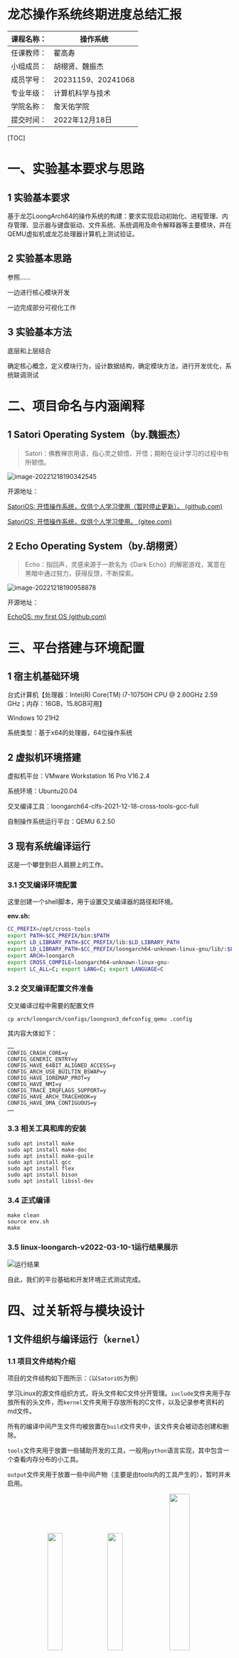 # 龙芯操作系统终期进度总结汇报

| 课程名称： | 操作系统           |
| ---------- | ------------------ |
| 任课教师： | 翟高寿             |
| 小组成员： | 胡栩贤、魏振杰     |
| 成员学号： | 20231159、20241068 |
| 专业年级： | 计算机科学与技术   |
| 学院名称： | 詹天佑学院         |
| 提交时间： | 2022年12月18日     |

[TOC]

# 一、实验基本要求与思路

## 1 实验基本要求

基于龙芯LoongArch64的操作系统的构建：要求实现启动初始化、进程管理、内存管理、显示器与键盘驱动、文件系统、系统调用及命令解释器等主要模块，并在QEMU虚拟机或龙芯处理器计算机上测试验证。

## 2 实验基本思路

参照……

一边进行核心模块开发

一边完成部分可视化工作

## 3 实验基本方法

底层和上层结合

确定核心概念，定义模块行为，设计数据结构，确定模块方法，进行开发优化，系统联调测试

# 二、项目命名与内涵阐释

## 1 Satori Operating System（by.魏振杰）

> Satori：佛教禅宗用语，指心灵之顿悟、开悟；期盼在设计学习的过程中有所顿悟。

![image-20221218190342545](D:\CodeBase\satori-os\report\assets\image-20221218190342545.png)

开源地址：

[SatoriOS: 开悟操作系统，仅供个人学习使用（暂时停止更新）。 (github.com)](https://github.com/Kogler7/SatoriOS)

[SatoriOS: 开悟操作系统，仅供个人学习使用。 (gitee.com)](https://gitee.com/Kogler/satori-os)

## 2 Echo Operating System（by.胡栩贤）

> Echo：指回声，灵感来源于一款名为《Dark Echo》的解密游戏，寓意在黑暗中通过努力，获得反馈，不断探索。

![image-20221218190958878](D:\CodeBase\satori-os\report\assets\image-20221218190958878.png)

开源地址：

[EchoOS: my first OS (github.com)](https://github.com/Dontplay1003/EchoOS)

# 三、平台搭建与环境配置

## 1 宿主机基础环境

台式计算机【处理器：Intel(R) Core(TM) i7-10750H CPU @ 2.60GHz   2.59 GHz；内存：16GB，15.8GB可用】

Windows 10 21H2

系统类型：基于x64的处理器，64位操作系统

## 2 虚拟机环境搭建

虚拟机平台：VMware Workstation 16 Pro V16.2.4

系统环境：Ubuntu20.04

交叉编译工具：loongarch64-clfs-2021-12-18-cross-tools-gcc-full

自制操作系统运行平台：QEMU 6.2.50

## 3 现有系统编译运行

这是一个攀登到巨人肩膀上的工作。

### 3.1 交叉编译环境配置

这里创建一个shell脚本，用于设置交叉编译器的路径和环境。

**env.sh:**

```sh
CC_PREFIX=/opt/cross-tools
export PATH=$CC_PREFIX/bin:$PATH
export LD_LIBRARY_PATH=$CC_PREFIX/lib:$LD_LIBRARY_PATH
export LD_LIBRARY_PATH=$CC_PREFIX/loongarch64-unknown-linux-gnu/lib/:$LD_LIBRARY_PATH
export ARCH=loongarch
export CROSS_COMPILE=loongarch64-unknown-linux-gnu-
export LC_ALL=C; export LANG=C; export LANGUAGE=C
```

### 3.2 交叉编译配置文件准备

交叉编译过程中需要的配置文件

```shell
cp arch/loongarch/configs/loongson3_defconfig_qemu .config
```

其内容大体如下：

```shell
……
CONFIG_CRASH_CORE=y
CONFIG_GENERIC_ENTRY=y
CONFIG_HAVE_64BIT_ALIGNED_ACCESS=y
CONFIG_ARCH_USE_BUILTIN_BSWAP=y
CONFIG_HAVE_IOREMAP_PROT=y
CONFIG_HAVE_NMI=y
CONFIG_TRACE_IRQFLAGS_SUPPORT=y
CONFIG_HAVE_ARCH_TRACEHOOK=y
CONFIG_HAVE_DMA_CONTIGUOUS=y
……
```

### 3.3 相关工具和库的安装

```shell
sudo apt install make
sudo apt install make-doc
sudo apt install make-guile
sudo apt install gcc
sudo apt install flex
sudo apt install bison
sudo apt install libssl-dev
```

### 3.4 正式编译

```shell
make clean
source env.sh
make
```

### 3.5 linux-loongarch-v2022-03-10-1运行结果展示

![运行结果](.\assets\image-20221217141058349.png)

自此，我们的平台基础和开发环境正式测试完成。

# 四、过关斩将与模块设计

## 1 文件组织与编译运行（`kernel`）

### 1.1 项目文件结构介绍

项目的文件结构如下图所示：（以`SatoriOS`为例）

学习Linux的源文件组织方式，将头文件和C文件分开管理。`iuclude`文件夹用于存放所有的头文件，而`kernel`文件夹用于存放所有的C文件，以及记录参考资料的md文件。

所有的编译中间产生文件均被放置在`build`文件夹中，该文件夹会被动态创建和删除。

`tools`文件夹用于放置一些辅助开发的工具，一般用`python`语言实现，其中包含一个查看内存分布的小工具。

`output`文件夹用于放置一些中间产物（主要是由tools内的工具产生的），暂时并未启用。

<center>
    <img src=".\assets\image-20221217124720705.png" width="26%">
    <img src=".\assets\image-20221217124515810.png" width="26%">
    <img src=".\assets\image-20221217124624890.png" width="30%">
</center>

为了方便IDE定位头文件所在位置，可在`VSCode`中做如下配置：

```json
{
    "configurations": [
        {
            ...
            "includePath": [
                "${workspaceFolder}/include/**",
            ],
            ...
        }
    ],
    ...
}
```

### 1.2 编译脚本编写说明

本系统通过编写多级`Makefile`文件实现对源代码的编译和链接，详细编译过程如下。

在`kernel`文件夹中添加负责内核总体编译的`Makefile`文件，其主要功能是

- 定义基本编译/链接指令参数，并将其`export`至工作空间

```makefile
export TOOLPREFIX := loongarch64-unknown-linux-gnu-

export CC = $(TOOLPREFIX)gcc
export LD = $(TOOLPREFIX)ld

export CFLAGS = -Wall -O2 -g3 \
	-march=loongarch64 -mabi=lp64s \
	-ffreestanding -fno-common \
	-nostdlib \
	-I../include \ # 告知gcc头文件的相对路径
	-fno-stack-protector \
	-fno-pie -no-pie 

export LDFLAGS = -z max-page-size=4096
```

- 遍历`kernel`文件夹，确定需要编译链接的中间目标文件，这里默认将每个子文件夹的名字作为目标文件的文件名

```makefile
TGTDIR := ../build/ # 编译目标输出文件夹
TARGET := $(TGTDIR)kernel
SOURCE := $(wildcard *.c)
# 遍历所有的文件夹，并将文件夹的名字作为中间目标产物的名字
SUBOBJS = $(filter %.o, $(patsubst ./%, %.o, $(shell find -maxdepth 1 -type d)))
OBJECTS = $(patsubst %.c, $(TGTDIR)%.o, $(SOURCE))
OBJECTS += $(patsubst %.o, $(TGTDIR)%.o, $(SUBOBJS))
```

- 遍历并进入到每一个子文件夹中执行`make`指令，递归地完成编译，并将所有中间产物最终链接为内核

```makefile
$(TARGET): $(OBJECTS) ld.script # 根据链接脚本进行链接
	@echo Linking $(TARGET)
	$(ECHOPRE)$(LD) $(LDFLAGS) -T ld.script -o $(TARGET) $(OBJECTS)

$(TGTDIR)%.o : %.c
	@echo Compiling $<
	$(ECHOPRE)$(CC) $(CFLAGS) -c -o $@ $<

$(TGTDIR)%.o : # 递归地执行编译
	@echo -------------------------- == $(subst .o,,$@) == ------------------------------
	@mkdir -p $(subst .o,,$@)
	@(cd $(subst $(TGTDIR),,$(subst .o,,$@)); make) # 进入到子文件夹并执行`make`指令
```

每一个子文件夹中的`Makefile`文件内容类似如下

```makefile
SECNME := mm # 该模块名称
TGTDIR := ../../build/ # 目标产物文件夹
INCDIR := ../../include # 头文件目录
SUBDIR := $(TGTDIR)$(SECNME)/
TARGET := $(TGTDIR)$(SECNME).o
SOURCE := $(wildcard *.c)
OBJECTS := $(patsubst %.c, $(SUBDIR)%.o, $(SOURCE))
CFLAGS += -I../../include

all: $(TARGET)

$(TARGET): $(OBJECTS)
	@echo Linking $(TARGET)
	$(ECHOPRE)$(LD) -r -o $(TARGET) $(OBJECTS)

$(SUBDIR)%.o : %.c
	@echo Compiling $<
	$(ECHOPRE)$(CC) $(CFLAGS) -c -o $@ $<
```

### 1.3 运行脚本编写说明

## 2 固件简介与启动装载（`start.sh`）

### 2.1 UEFI固件简介

### 2.2 龙芯操作系统装载流程

龙芯之前定义了一个启动规范，定义了BIOS和内核的交互接口，但是在推动相关补丁进入上游社区时，内核的维护者们提出了不同意见。社区倾向于采用EFI标准提供的启动功能，即编译内核时生成一个vmlinux.efi这样的EFI模块，它可以不用任何grub之类的装载器实现启动。因为还没有最终定论，导致龙芯开源版本的内核和BIOS互相没有直接支持。因此我们不得不从github.com/loongson fork了相应的软件，进行了一点修改。这里对目前的启动约定做一个简单的说明：

- UEFI bios装载内核时，会把从内核elf文件获取的入口点地址（可以用readelf -h或者-l vmlinux看到）抹去高32位使用。比如vmlinux链接的地址是0x9000000001034804，实际bios跳转的地址将是0x1034804，代码装载的位置也是物理内存0x1034804。BIOS这么做是因为它逻辑上相当于用物理地址去访问内存，高的虚拟地址空间没有映射不能直接用。
- 内核启动入口代码需要做两件事：（参见arch/loongarch/kernel/head.S）
  1. 设置一个直接地址映射窗口（参见loongarch体系结构手册，5.2.1节），把内核用到的64地址抹去高位映射到物理内存。目前linux内核是设置0x8000xxxx-xxxxxxxx和0x9000xxxx-xxxxxxxx地址抹去最高的8和9为其物理地址，前者用于uncache访问(即不通过高速缓存去load/store)，后者用于cache访问。
  2. 做个代码自跳转，使得后续代码执行的PC和链接用的虚拟地址匹配。BIOS刚跳转到内核时，用的地址是抹去了高32位的地址（相当于物理地址），步骤1使得链接时的高地址可以访问到同样的物理内存，这里则换回到原始的虚拟地址。

我们这里使用链接脚本（ld.script）设置内核入口：

```c
OUTPUT_ARCH( "loongarch" )
ENTRY( kernel_entry )

SECTIONS
{
  . = 0x92000000;

  .text : {
    *(.text .text.*)
    PROVIDE(etext = .);
  }

  .rodata : {
    . = ALIGN(16);
    *(.srodata .srodata.*)
    . = ALIGN(16);
    *(.rodata .rodata.*)
  }

  .data : {
    . = ALIGN(16);
    *(.sdata .sdata.*) 
    . = ALIGN(16);
    *(.data .data.*)
  }

  .bss : {
    . = ALIGN(16);
    *(.sbss .sbss.*) 
    . = ALIGN(16);
    *(.bss .bss.*)
  }

  PROVIDE(end = .);
}
```



## 3 内核信息输出模块设计（`io`）

### 3.1 显示第一个字符

此时，我们设置了内核入口，就相当于给我们的操作系统“程序”设置了一个“main”函数，但是在这样的命令行窗口，没有输出，我们无法看到任何东西，也就无法做任何有意义的交互。亟待解决的第一个问题就是——printf。

作为一个操作系统，我们一开始并没有标准的输入输出库供我们使用，经过研究，想要在命令行窗口实现输出，需要通过串口通信。

对于串口的通信，龙芯3A5000提供了两块UART(Universal Asynchronous Receiver Transmitter)控制器进行控制，分别为UART0和UART1从**《龙芯3A5000_3B5000处理器寄存器使用手册》**中我们可以找到UART0控制器的物理地址为0x1FE00100，在输出过程中，涉及到的两个重要寄存器如下图：

<center>
    <img src=".\assets\image-20221217141152350.png" width="36%">
    <img src=".\assets\image-20221217141212916.png" width="46%">
</center>


其中DAT寄存器，负责输入数据的传输，是我们向命令行窗口输出的端口，接收8位宽的 **ascii码**；LSR寄存器则负责在传输前后检测输出状态，其第5个标志位代表当前串口是否为空，即是否能够传输数据，防止对前面传入但未处理的数据造成直接覆盖。

![image-20221217141228443](.\assets\image-20221217141228443.png)

![image-20221217141244426](.\assets\image-20221217141244426.png)

具体实现和管理代码如下：

```c
static const unsigned long uart_base = 0x1fe001e0;

#define UART0_THR  (uart_base + 0)
#define UART0_LSR  (uart_base + 5)
#define LSR_TX_IDLE  (1 << 5)

static char io_readb()
{
    return *(volatile char*)UART0_LSR;
}

static void io_writeb(char c)
{
    while ((io_readb() & LSR_TX_IDLE) == 0){
        asm volatile("nop\n" : : : );
    }
    *(char*)UART0_THR = c;
}
```

在此基础上，我们进一步封装出putc（输出单个字符）和puts（输出字符串）：

```c
void putc(char c)
{
	// wait for Transmit Holding Empty to be set in LSR.
	while ((io_readb() & LSR_TX_IDLE) == 0);
	io_writeb(c);
}

void puts(char *str)
{
	while (*str != 0)
	{
		putc(*str);
		str++;
	}
}
```

### 3.2 格式化输出及控制

格式化输出函数设计实现如下：

```C
void printf(const char *fmt, ...)
{
	va_list ap;
	int i, c, n;
	char *s;

	if (fmt == 0)
	{
		intr_on();
		return;
	}

	va_start(ap, fmt);
	for (i = 0; (c = fmt[i] & 0xff) != 0; i++)
	{
		if (c != '%')
		{
			putc(c);
			continue;
		}
		c = fmt[++i] & 0xff;
		if (c == 0)
			break;
		switch (c)
		{
		case 'd':										// 打印10进制整数
			print_int(va_arg(ap, int), 10, 1);
			break;
		case 'x':										// 打印16进制整数
			print_int(va_arg(ap, int), 16, 1);
			break;
		case 'P':										// 打印64位地址
			print_ptr(va_arg(ap, unsigned long));
			break;
		case 'p':										// 打印32位地址
			print_ptr_short(va_arg(ap, unsigned long));
			break;
		case 's':										// 打印字符串
			if ((s = va_arg(ap, char *)) == 0)
				s = "(null)";
			for (; *s; s++)
				putc(*s);
			break;
		case 'c':										// 打印字符
			putc((char)(va_arg(ap, int)));
			break;
		case 'O':										// 打印字符串（16位左对齐）
			n = 16;
			if ((s = va_arg(ap, char *)) == 0)
				s = "(null)  ";
			for (; n; s++, n--)
				putc(*s ? *s : ' ');
			break;
		case 'o':										// 打印字符串（8位左对齐）
			n = 8;
			if ((s = va_arg(ap, char *)) == 0)
				s = "(null)  ";
			for (; n; s++, n--)
				putc(*s ? *s : ' ');
			break;
		case '%':
			putc('%');
			break;
		default:
			putc('%');
			putc(c);
			break;
		}
	}
}
```

在此基础上，我们了解到可以通过`ANSI`控制码实现对串口窗口的多样化控制，我们将相关方法进行了封装，其中一些示例如下：

```C
static inline void cursor_move_to(sint x, sint y);			// 光标位置移动到
static inline void clear_screen();							// 清屏
static inline void set_cursor_style(sint style);			// 设置光标样式
static inline void set_cursor_color(sint color);			// 设置光标（字体）颜色
static inline void set_cursor_background_color(sint color);	// 设置光标（字体）背景颜色
void save_cursor_style();		// 保存光标样式
void restore_cursor_style();	// 恢复光标样式
void save_cursor_color();		// 保存光标（字体）颜色
void restore_cursor_color();	// 恢复光标（字体）颜色
```



### 3.3 内核信息打印模块

在以上输出控制模块的基础上，我们统一了内核信息输出的标准格式，定义了四种输出类型，其实现如下：

```python
#define pr_info(src, fmt, ...)          \
    {                                   \
        save_cursor_color();            \
        set_cursor_color(ANSI_GREEN);   \
        printf("[" #src "] | INFO | "); \
        printf(fmt, ##__VA_ARGS__);     \
        put_char('\n');                 \
        restore_cursor_color();         \
    }

#define pr_warn(src, fmt, ...)          \
    {                                   \
        save_cursor_color();            \
        set_cursor_color(ANSI_YELLOW);  \
        printf("[" #src "] | WARN | "); \
        printf(fmt, ##__VA_ARGS__);     \
        put_char('\n');                 \
        restore_cursor_color();         \
    }

#define pr_error(src, fmt, ...)          \
    {                                    \
        save_cursor_color();             \
        set_cursor_color(ANSI_RED);      \
        printf("[" #src "] | ERROR | "); \
        printf(fmt, ##__VA_ARGS__);      \
        put_char('\n');                  \
        restore_cursor_color();          \
        die();                           \
    }

#ifdef CONFIG_DEBUG

#define pr_debug(src, fmt, ...)          \
    {                                    \
        save_cursor_color();             \
        set_cursor_color(ANSI_BLUE);     \
        printf("[" #src "] | DEBUG | "); \
        printf(fmt, ##__VA_ARGS__);      \
        put_char('\n');                  \
        restore_cursor_color();          \
    }

#else

#define pr_debug(src, fmt, ...) \
    {                           \
    }

#endif /* !CONFIG_DEBUG */
```

内核各模块在使用上述基本模块时，可以进行封装，例如：

```python
#define mm_info(fmt, ...) pr_info(MM, fmt, ##__VA_ARGS__)
#define mm_warn(fmt, ...) pr_warn(MM, fmt, ##__VA_ARGS__)
#define mm_error(fmt, ...) pr_error(MM, fmt, ##__VA_ARGS__)
#define mm_debug(fmt, ...) pr_debug(MM, fmt, ##__VA_ARGS__)
```



## 4 中断处理与驱动设计（`trap`）

### 4.1 中断处理流程概述

（1）为了实现中断处理，首先是对中断的初始化，为各个中断相关的芯片写入控制方式，同时为CPU设置中断入口、中断使能等中断基本信息；

（2）当接收到中断后，CPU会自动跳转到设置的中断入口处运行；

（3）当前我们使用的是单个中断，在进入中断后，各个中断统一进入trap_entry函数进行现场保护，而后进入中断处理函数trap_handle；

（4）在trap_handle函数中，我们通过读取例外配置寄存器获取当前中断状态并和配置的中断配置寄存器以及各中断设备进行比较，确定触发中断的设备并进入对应设备的中断处理函数。

![trap_step](.\assets\trap_step.png)

### 4.2 中断控制过程初始化

对于中断过程的初始化可以分为四部分：

```C
void trap_init(void)
{
    /*CPU控制状态寄存器设置*/
    unsigned int ecfg = ( 0U << CSR_ECFG_VS_SHIFT ) | HWI_VEC | TI_VEC;
    unsigned long tcfg = 0x0a000000UL | CSR_TCFG_EN | CSR_TCFG_PER;
    w_csr_ecfg(ecfg);
    w_csr_tcfg(tcfg);
    w_csr_eentry((unsigned long)trap_entry);
    /*拓展io中断初始化*/
    extioi_init();
    /*桥片初始化*/
    ls7a_intc_init();
    /*键鼠控制芯片初始化*/
    i8042_init();
}
```

首先是对**控制状态寄存器**的设置，不同于8086简单基础的架构，龙芯对CPU本身设置了大量的可配置内容，其通过**控制状态寄存器**进行设置。所有的**控制状态寄存器**需要通过龙芯的`csrwr/csrrd`指令进行控制。

`ecfg`个`tcfg`分别为例外配置寄存器和时钟配置寄存器，这样我们就实现了对于中断的基础配置和一个十分重要的中断源——时钟中断源：

<center>
    <img src=".\assets\image-20221217152300743.png" width="40%">
    <img src=".\assets\image-20221217152532642.png" width="35%">
</center>

同时我们还需要向`eentry`控制状态寄存器中写入我们编写的中断入口函数地址。

对CPU的控制状态寄存器配置完成后，我们需要对CPU的IO端口的控制状态进行配置：

```c
void extioi_init(void)
{
    iocsr_writeq((0x1UL << UART0_IRQ) | (0x1UL << KEYBOARD_IRQ) | 
                 (0x1UL << MOUSE_IRQ) | (0x1UL << DISK_IRQ), 
                 LOONGARCH_IOCSR_EXTIOI_EN_BASE);

    /* extioi[31:0] map to cpu irq pin INT1, other to INT0 */
    iocsr_writeq(0x01UL,LOONGARCH_IOCSR_EXTIOI_MAP_BASE);

    /* extioi IRQ 0-7 route to core 0, use node type 0 */
    iocsr_writeq(0x0UL,LOONGARCH_IOCSR_EXTIOI_ROUTE_BASE);

    /* nodetype0 set to 1, always trigger at node 0 */
    iocsr_writeq(0x1,LOONGARCH_IOCSR_EXRIOI_NODETYPE_BASE);
}
```

这里分别对**拓展IO中断使能寄存器**、**中断路由寄存器**、**中断目标处理器核路由寄存器地址**和**中断目标结点映射方式寄存器**进行了配置。

对CPU的配置完成后，我们还需要对桥片芯片进行配置，配置其中断使能寄存器、中断向量寄存器等：

```c
void ls7a_intc_init(void)
{
    /* enable uart0/keyboard/mouse */
    *(volatile unsigned long*)(LS7A_INT_MASK_REG) = ~((0x1UL << UART0_IRQ) | (0x1UL << KEYBOARD_IRQ) | 
                                                      (0x1UL << MOUSE_IRQ));

    *(volatile unsigned long*)(LS7A_INT_EDGE_REG) = (0x1UL << (UART0_IRQ | KEYBOARD_IRQ | MOUSE_IRQ));

    /* route to the same irq in extioi */
    *(volatile unsigned char*)(LS7A_INT_HTMSI_VEC_REG + UART0_IRQ) = UART0_IRQ;
    *(volatile unsigned char*)(LS7A_INT_HTMSI_VEC_REG + KEYBOARD_IRQ) = KEYBOARD_IRQ;
    *(volatile unsigned char*)(LS7A_INT_HTMSI_VEC_REG + MOUSE_IRQ) = MOUSE_IRQ;

    *(volatile unsigned long*)(LS7A_INT_POL_REG) = 0x0UL;
}
```

自此，中断还不能够正常运行，我们还需要对外围设备进行配置。我们知道不同设备都会有不同的控制状态和输入输出端口，对应设备控制芯片的控制寄存器、数据寄存器和状态寄存器（`i8042`的控制寄存器和状态寄存器共用一个端口），这里我们最直接涉及到的就是对键鼠进行控制的`i8042`芯片，我们需要在其控制端口写入我们需要的控制方式：

```C
void i8042_init(void)
{
  unsigned char data;

  /* disable device */
  *(volatile unsigned char*)(LS7A_I8042_COMMAND) = 0xAD;
  *(volatile unsigned char*)(LS7A_I8042_COMMAND) = 0xA7;
  /* flush */
  data = *(volatile unsigned char*)(LS7A_I8042_DATA);
  /* self test */
  *(volatile unsigned char*)(LS7A_I8042_COMMAND) = 0xAA;
  data = *(volatile unsigned char*)(LS7A_I8042_DATA);

  /* set config byte, enable device and interrupt*/
  *(volatile unsigned char*)(LS7A_I8042_COMMAND) = 0x20;
  data = *(volatile unsigned char*)(LS7A_I8042_DATA);
  *(volatile unsigned char*)(LS7A_I8042_COMMAND) = 0x60;
  *(volatile unsigned char*)(LS7A_I8042_DATA) = 0x07;

  /* test */
  *(volatile unsigned char*)(LS7A_I8042_COMMAND) = 0xAB;
  data = *(volatile unsigned char*)(LS7A_I8042_DATA);

  /* enable first port */
  *(volatile unsigned char*)(LS7A_I8042_COMMAND) = 0xAE;

  /* reset device */
  *(volatile unsigned char*)(LS7A_I8042_DATA) = 0xFF;
  data = *(volatile unsigned char*)(LS7A_I8042_DATA);
}
```

这样我们就是完整实现了键鼠中断以及时钟中断并将中断定向到我们设置的中断入口处。

### 4.3 键盘驱动设计与实现

在操作系统的运行过程中，因为处于命令行状态下，我们最主要的交互方式就是通过键盘实现输入，下图为设计的键盘驱动处理过程。

![kbd-2022-11-08-1451](.\assets\kbd-2022-11-08-1451.png)

当我们通过中断进入键盘的中断处理程序后，会先通过状态端口判断`i8042`的数据端口是否有未读的数据，如果有，则可以通过数据端口读取数据。

此时我们读取到的数据为键盘扫描码，我们需要通过键盘扫描码映射到键盘按键表，其中包含了每一个按键的`ascii码`（若没有则为0）。然后外部的应用可以通过注册键盘的回调，在键盘中断的过程中接收键盘驱动分发的键盘数据。

### 4.4 鼠标驱动设计与实现



## 5 内核标准库设计与实现（`lib`）

### 5.1 基本字符串处理函数

为了方便内核部分功能的实现，我们首先实现了`string.h`：

```C
#ifndef _SYSTEM_LIB_STRING_H_
#define _SYSTEM_LIB_STRING_H_

int strcmp(const char *str1, const char *str2);
int strcpy(char *dst, const char *src);
int strlen(const char *str);
int strncmp(const char *str1, const char *str2, int n);
int strncpy(char *dst, const char *src, int n);
void split(char *str, char *delim, char result[][100], int *result_len);

void memset(void *ptr, char c, unsigned long size);
int memcmp(void *ptr1, void *ptr2, unsigned long size);
void memcpy(void *ptr1, void *ptr2, unsigned long size);

#endif /* !_SYSTEM_LIB_STRING_H_ */
```

以上这些函数的功能人尽皆知，在此便不赘述。

### 5.2 标准缓冲区设计与实现

为了方便标准输入模块的开发，我们首先设计实现了标准字符输入缓冲区数据结构及其相关操作函数。缓冲区由顺序队列实现，并提供了自旋等待数据的API。

```C
typedef struct std_buffer
{
    byte *data;		// 数据
    int size;		// 已装入数据大小（单位：字节）
    int capacity;	// 缓冲区容量（单位：字节）
    int head;		// 缓冲区头
    int tail;		// 缓冲区尾
    int peek;		// 访问指针
} std_buffer;

std_buffer *std_buffer_create(int capacity);
void std_buffer_destroy(std_buffer *buffer);
void std_buffer_clear(std_buffer *buffer);

void std_buffer_put(std_buffer *buffer, const byte data);
void std_buffer_puts(std_buffer *buffer, const char *data);

byte std_buffer_pop(std_buffer *buffer);
byte std_buffer_get(std_buffer *buffer);

int std_buffer_gets(std_buffer *buffer, char *data, int size);

byte std_buffer_peek(std_buffer *buffer);
void std_buffer_back(std_buffer *buffer);

char std_buffer_wait_char(std_buffer *buffer);

int std_buffer_wait_line(std_buffer *buffer, char *data, int size);

static inline int std_buffer_full(std_buffer *buffer)
{
    return buffer->size == buffer->capacity;
}

static inline int std_buffer_full_p(std_buffer *buffer)
{
    return buffer->peek == buffer->head;
}

static inline int std_buffer_empty(std_buffer *buffer)
{
    return buffer->size == 0;
}

static inline int std_buffer_empty_p(std_buffer *buffer)
{
    return buffer->peek == buffer->tail;
}
```



### 5.3 标准可编辑文本结构设计与实现

为了支持建议文本编辑器`vim`的设计实现，我们利用二维双向链表设计了可编辑的文本数据结构，其核心数据结构定义与相关操作函数设计与实现如下。

核心数据结构：

```C
typedef struct text_cursor	// 光标位置
{
    int x;
    int y;
} text_cursor;

typedef struct text_char	// 字符结点
{
    char ch;
    struct text_char *next;
    struct text_char *prev;
} text_char;

typedef struct text_line	// 行节点
{
    int nr_chars;
    text_char *fst_char;
    text_char *lst_char;
    struct text_line *next;
    struct text_line *prev;
} text_line;

typedef struct text_buffer	// 可编辑文本缓冲
{
    int nr_lines;
    text_line *fst_line;
    text_line *lst_line;
    text_line *cur_line;
    text_char *cur_char;
    text_cursor cursor;
} text_buffer;
```

相关操作函数：

```C
text_buffer *text_buffer_create();

int text_buffer_count_lines(text_buffer *buffer);
int text_buffer_count_chars(text_buffer *buffer);

void text_buffer_load_text(text_buffer *buffer, char *str);
void text_buffer_save_text(text_buffer *buffer, char *str, int size);

void text_buffer_save_line(text_line *line, char *str, int size);

void text_buffer_clear(text_buffer *buffer);
void text_buffer_destroy(text_buffer *buffer);
void text_buffer_free_line(text_line *line);

void text_buffer_write_char(text_buffer *buffer, char c);

void text_buffer_insert_line(text_buffer *buffer);
void text_buffer_insert_char(text_buffer *buffer, char c);
void text_buffer_insert_string(text_buffer *buffer, char *str);

void text_buffer_split_line(text_buffer *buffer);
void text_buffer_merge_line(text_buffer *buffer);

static inline void text_buffer_newline(text_buffer *buffer)
{
    text_buffer_split_line(buffer);
}

void text_buffer_delete_char(text_buffer *buffer);
void text_buffer_delete_line(text_buffer *buffer);

void text_buffer_backspace(text_buffer *buffer);

void text_buffer_cursor_up(text_buffer *buffer);
void text_buffer_cursor_down(text_buffer *buffer);
void text_buffer_cursor_prev(text_buffer *buffer);
void text_buffer_cursor_next(text_buffer *buffer);

void text_buffer_cursor_move_to(text_buffer *buffer, int x, int y);
void text_buffer_cursor_to_line(text_buffer *buffer, int line);
void text_buffer_cursor_to_col(text_buffer *buffer, int col);

void text_buffer_cursor_home(text_buffer *buffer);
void text_buffer_cursor_end(text_buffer *buffer);

void text_buffer_cursor_line_home(text_buffer *buffer);
void text_buffer_cursor_line_end(text_buffer *buffer);

void text_buffer_print_info(text_buffer *buffer);

void text_buffer_print_line(text_line *line);
void text_buffer_print_text(text_buffer *buffer);

void text_buffer_relocate_cursor(text_buffer *buffer);
```

函数详细实现过程不再赘述，感兴趣的同学可以参考源码。

## 6 命令解释器设计与实现（`shell`）

### 6.1 核心常量及数据结构定义

核心常量及数据结构定义如下：(`shell.h`)

```C
#define SHELL_BUFFER_SIZE   256 // shell命令输入缓冲区大小
#define SHELL_CMD_MAX       64	// 最大支持内置命令的数量
#define CMD_PARAM_MAX       8	// 每条命令最大支持的参数数量
#define NAME_LEN_MAX        16	// 命令或参数名最大长度
#define DESC_LEN_MAX        64	// 命令或参数描述信息最大长度

typedef struct {
    char sign;
    char name[NAME_LEN_MAX];
    char desc[DESC_LEN_MAX];
} cmd_param;	// 命令参数定义数据结构，sign代表该命令的缩写

typedef struct {
    char sign;
    char param[DESC_LEN_MAX];
} param_unit;	// 从命令中解析得到的参数数据结构，由参数缩写和参数附加值组成

typedef struct {
    char cmd[NAME_LEN_MAX];				// 命令名
    char desc[DESC_LEN_MAX];			// 命令描述信息
    cmd_param params[CMD_PARAM_MAX];	// 命令附带的参数定义
    void (*func)();						// 命令的执行函数
} shell_cmd;	//命令定义数据结构

extern char input_buff[SHELL_BUFFER_SIZE];	// 输入缓冲区

extern shell_cmd shell_cmds[SHELL_CMD_MAX];	// 内置命令

extern param_unit param_buff[CMD_PARAM_MAX];// 参数缓冲区

extern int shell_exit_flag;	// shell退出标志
```

### 6.2 相关功能的设计与实现

在`cmd.c`中定义内置命令如下：（截取部分）

```C
shell_cmd shell_cmds[SHELL_CMD_MAX] = {
    ...
    {
        .cmd = "info",
        .desc = "show the information of SatoriOS",
        .params = {
            {
                .sign = 'c',
                .name = "cpu",
                .desc = "show cpu information",
            },
            {
                .sign = 'm',
                .name = "memory",
                .desc = "show memory information",
            },
            {
                .sign = 'b',
                .name = "boot",
                .desc = "show boot information",
            }
        },
        .func = show_satori_info
    }
    ...
};
```

该命令对应的实现在`impl.c`中，也可直接调用内核其他部分的函数。shell的主函数如下。

注意：由于我们并未进入保护模式，所以此处并不涉及内核态到用户态的切换。

```C
void entry_shell()
{
    puts("Entering Shell...");
    shell_exit_flag = 0;
    while (!shell_exit_flag)
    {
        printf("SatoriOS:%s $ ", shell_path);
        int n = gets(input_buff, SHELL_BUFFER_SIZE);
        if (n == SHELL_BUFFER_SIZE)
        {
            puts("\n\rInput overflowed!");
            continue;
        }
        if (input_buff[0] == 0)
            continue;
        parse_command();
    }
    puts("Exiting Shell...");
}
```

此处，为方便起见，shell直接使用的我们实现的`gets`方法获取键盘输入并进行解析。解析过程在`parser.c`中实现，其中重要函数的含义如下：

```C
void parse_command();			// 解析输入缓冲区中的命令，并将格式化的参数存入参数缓冲区，而后调用命令执行函数
void parse_params(int cmd_id);	// 由parse_command调用，负责解析命令参数
int has_param(int cmd_id);		// 由命令执行函数调用，判断参数缓冲区中是否含有某个参数
char *get_param(char sign);		// 由命令执行函数调用，获取某个参数的附加值
```

对于每一个命令，可以参照如下格式进行实现，其余不多赘述。

```C
void show_about_info(int cmd_id)
{
    if (!has_param(cmd_id))
    {
        puts("Satori OS is a simple OS written by C.");
        print_info();
    }
    else
    {
        if (get_param('v') != 0)
            puts(VERSION);
        if (get_param('a') != 0)
            puts(AUTHOR);
        if (get_param('c') != 0)
            puts(COPYRIGHT);
        if (get_param('l') != 0)
            puts(LOGO);
        if (get_param('o') != 0)
            puts(ORIGIN);
    }
}
```

`SatoriOS Shell`实际运行截图如下：

![image-20221218190711206](D:\CodeBase\satori-os\report\assets\image-20221218190711206.png)

## 7 内存管理设计与实现（`mm`）

### 7.1 `SatoriOS`/`EchoOS`内存管理架构概述

在设计内存管理系统时，我们着重参考了Linux相关的设计理念和设计思路，但由于Linux的内存管理系统过于庞大复杂，我们并未完全遵循Linux的实现方式，而是混入了大量的自己的理解和思考。在实现上，我们以根据现有需求自行实现代码为主，以参考Linux相关概念命名为辅，设计了一个简易可用的内存管理系统。

由于时间原因，这个系统尚有诸多等待完善的部分。同时，由于资料和时间的双重匮乏，我们目前并未对龙芯的硬件架构有透彻的研究，因此并未针对龙芯的相关控制寄存器进行设置，也并未启用硬件的MMU，无法对地址进行翻译转换，从而无法真正意义上进入保护模式，对内存进行段页式的管理。对于这个问题，一方面我们只能使系统仍然在内核态运行，另一方面我们提出了`vpu`的概念，希望以模拟硬件逻辑的方式来虚拟地实现段页式的内存管理，该想法将在本章第10小节进行详细讨论和阐述。

下面先对内存分配系统整体的设计思路进行介绍。

研究Linux内核可以发现，Linux中重要的内存分配接口主要由`kmalloc`、`vmalloc`、`malloc`等组成。其中`kmalloc`用于内核空间动态内存分配，其本质是分配大小不定的连续物理内存，依靠`slab`系统实现。在Linux中，`slab`系统是以对象为单位的，在`buddy system`基础上分配较小连续物理内存的系统。Linux底层所使用的页分配器是`buddy system`。在Linux系统中，`vmalloc`负责分配虚拟连续，但物理上并不一定连续的内存空间，而`malloc`则是用于在用户空间进行连续内存分配的接口。

![1670286103590](D:\CodeBase\satori-os\report\assets\1670286103590.png)

在我们设计的操作系统中，我们模仿Linux设计了最简单的`Buddy System`和`Slab Allocator`，并在此基础上实现了`kmalloc`函数。由于时间原因，我们并未实现`vmalloc`和`malloc`两个分配器。

在我们实践的过程中，我们发现内存管理实际上存在鸡生蛋蛋生鸡的问题，也就是说，内存管理系统的搭建是为了能够动态的申请和释放内存，而内存管理系统本身在一定程度上也依赖于动态的内存申请和释放。对此，Linux的解决方案是设计了一个`boot_cache`的过程，而我们则采用了更为简单的方式，即在内核空间划分出一段内存用于临时的内核数据结构的动态内存申请，而管理这片内存的分配器是基于位示图原理的`Bit Allocator`。

### 7.2 连续物理内存分配器（`kmalloc`）设计与实现

我们设计的连续物理内存分配器主要由底层的页分配器`Buddy System`、上层的对象分配器`Slab Allocator`以及初始化阶段的临时分配器`Bit Allocator`三个部分组成。

#### 7.2.0 `Bit Allocator` 设计与实现

位分配器的实现非常简单，其针对位示图进行位的分配操作。其中负责分配的函数主要有`alloc_bits`和`alloc_aligned_bits`两个函数，前者负责忠实的分配内核需要的内存大小，保证内存的利用率，后者则在内核需求的基础上考虑了内存对齐以及分配性能等因素，可以相对快速地分配大块的内存。两个函数的实现如下：

```C
int alloc_bits(byte *bitmap, int map_size, int size, int *last)
{
    int last_i = *last / 8;
    int i = last_i, j = *last % 8, k = 0;
    while (k < size)
    {
        if (j == 8)
        {
            j = 0;
            i = (i + 1) % map_size;
            if (i == last_i)
                return -1;
        }
        if ((bitmap[i] & (1 << j)) == 0)
            k++;
        else
            k = 0;
        j++;
    }
    *last = i * 8 + j;
    for (int l = 0; l < size; l++)
        set_bit(bitmap, *last - l - 1, 1);
    return *last - size;
}
```

```C
int alloc_aligned_bits(byte *bitmap, int map_size, int size, int *last)
{
    int last_i = (*last + 7) / 8 % map_size;
    size = (size + 7) / 8;
    int i = last_i, k = 0;
    while (k < size)
    {
        if (bitmap[i] == 0)
            k++;
        else
            k = 0;
        i = (i + 1) % map_size;
        if (i == last_i)
            return -1;
    }
    *last = i * 8;
    for (int l = 0; l < size; l++)
        bitmap[i - l - 1] = 0xFF;
    return *last - size * 8;
}
```

此外，分别有两个函数负责内存的释放，并与上述两个函数一一匹配，一般不可混用。由于释放函数地实现较为简单，在此便不做展示。

系统启动之初的位分配器内存分配情况：

![image-20221218190942836](D:\CodeBase\satori-os\report\assets\image-20221218190942836.png)

#### 7.2.1 `Buddy System`设计与实现

在我们实现的系统中，伙伴系统是建立在树结构地基础上实现的。使用树实现的优点是代码结构简单，可靠性强，但缺点是内存分配效率相对较低。后续我们会择机对其进行优化改进。我们目前实现的伙伴系统的数据结构及方法的定义如下：

```C
#define ALLOCATED 1
#define FREE 0

typedef struct buddy_node
{
    struct buddy_node *left;
    struct buddy_node *right;
    int order;
    int state;
    void* start;
} buddy_node;

void init_buddy();
int split_buddy(buddy_node *node);
void merge_buddy(buddy_node *node);
buddy_node *alloc_buddy(buddy_node *root, int order);
void free_buddy(void* start, int order);

void *buddy_alloc(int size);
void buddy_free(void *addr, int size);
void* buddy_realloc(void* addr, int old_size, int new_size);
void* buddy_calloc(int size);
```

除去一些基本的树结构操作，我们的伙伴系统几个核心的方法实现如下：

```C
buddy_node *alloc_buddy(buddy_node *root, int order)
{
    if (order > root->order)
        return NULL;
    if (order == root->order)
    {
        root->state = ALLOCATED;
        return root;
    }
    else
    {
        if (root->left == NULL)
        {
            if (split_buddy(root) == -1)
                return NULL;
        }
        void *ret = alloc_buddy(root->left, order);
        if (ret == NULL)
            ret = alloc_buddy(root->right, order);
        return ret;
    }
    return NULL;
}

void free_buddy(void *start, int order)
{
    buddy_node *root = &buddy_root;
    buddy_node *node = root;
    while (node->order != order)
    {
        if (node->left == NULL)
        {
            mm_error("free_buddy: invalid operation. (start: %p, order: %d)", start, order);
            return;
        }
        root = node;
        if (start < node->right->start)
            node = node->left;
        else
            node = node->right;
    }
    node->state = FREE;
    if (root->left->state == FREE && root->right->state == FREE)
        merge_buddy(root);
}

void *buddy_alloc(int size)
{
    int order = 0;
    while ((1 << order) < size)
        order++;
    buddy_node *node = alloc_buddy(&buddy_root, order);
    if (node == NULL)
        return NULL;
    set_dead_beef(node->start + (1 << order) - 1);
    return (void *)node->start;
}

void buddy_free(void *addr, int size)
{
    int order = 0;
    while ((1 << order) < size)
        order++;
    if (!check_dead_beef(addr + (1 << order) - 1))
    {
        mm_error("buddy_free: Dead beef check failure. (addr: %p, size: %d)", addr, size);
    }
    free_buddy(addr, order);
}
```



#### 7.2.2 `Slab Allocator`设计与实现

由于时间原因，我们自己的Slab分配器尚未完全实现，下面附上Linux的具体实现示意图，感兴趣的同学可以深入了解。

![1668869941719](D:\CodeBase\satori-os\report\assets\1668869941719.png)

### 7.3 连续虚拟内存分配器（`vmalloc`）设计与实现

由于时间原因，本功能还处于实验开发阶段，在此不便展示。

### 7.4 用户地址空间分配器（`malloc`）设计与实现

由于时间原因，本功能还处于实验开发阶段，在此不便展示。

## 8 进程管理设计与实现（`sched`）

### 8.1 进程控制块设计

进程控制块的设计比较常规，根据龙芯的架构做了相应的调整，这其中也借鉴了`Linux`的设计思路。

- 进程标识符：内/外部、父/子进程、用户标识符
- 处理器状态信息：通用、PC、PSW、用户栈指针寄存器、龙芯控制寄存器
- 进程调度信息：进程状态、进程优先级、事件及其它
- 进程控制信息：程序和数据地址、进程同步通信机制、资源清单、链接指针

```C
struct loongarch_fpu {
	unsigned int	fcsr;
	unsigned int	vcsr;
	unsigned long int	fcc;	/* 8x8 */
	union fpureg fpr[NUM_FPU_REGS];
};

struct thread_struct {
	/* 保存主要的处理器寄存器 */
	unsigned long reg01, reg02, reg03, reg22; /* ra tp sp fp */
	unsigned long reg04, reg05, reg06, reg07; /* a0-a3 */
	unsigned long reg23, reg24, reg25, reg26; /* s0-s3 */
	unsigned long reg27, reg28, reg29, reg30, reg31; /* s4-s8 */
	/* 保存控制状态寄存器 */
	unsigned long csr_prmd;
	unsigned long csr_crmd;
	unsigned long csr_euen;
	unsigned long csr_ecfg;
	unsigned long csr_badvaddr;	//Last user fault
	/* 保存特权级寄存器 */
	unsigned long scr0;
	unsigned long scr1;
	unsigned long scr2;
	unsigned long scr3;
	/* 保存标志寄存器 */
	unsigned long eflags;
	/* 其他与进程相关的内容 */
	unsigned long trap_nr;
	unsigned long error_code;

	struct loongarch_fpu fpu FPU_ALIGN;
};

struct task_struct
{
	long state;			/* -1 不可运行, 0 可运行, >0 终止 */
	long counter;
	long priority;
	long signal; /* 挂起信号位图 */
	struct sigaction sigaction[32]; /* 信号的相关信息 */
	long blocked;			/* 屏蔽信号位图 */
/* 进程信息 */
	int exit_code;
	unsigned long start_code, end_code, end_data, brk, start_stack;
	long pid, father, pgrp, session, leader;
	unsigned short uid, euid, suid;
	unsigned short gid, egid, sgid;
	long utime, stime, cutime, cstime, start_time;
    
	struct thread_struct tss;
};
```

### 8.2 进程调度算法设计与实现

进程调度算法采用时间片轮转，在上述进程控制块的基础上，每当触发时钟中断达到指定的倒计时次数后，会进入进程调度算法，调度算法首先会判断现有各个进程的信号量，判断是否存在未被阻塞且可中断的进程，需要将其置为运行状态。

而后正式进入进程调度的部分，通过判断哪一个进程的计数器值大，则将其确定为下一个占用CPU的程序，调用`switch_to`切换进程。

```c
void schedule (void)
{
	int i, next, c;
	struct task_struct **p;

	/*通过信号量激活进程，略*/

    /*调度*/
	while (1)
	{
		c = -1;
		next = 0;
		i = NR_TASKS;
		p = &task[NR_TASKS];
		while (--i)
		{
			if (!*--p)
				continue;
			if ((*p)->state == TASK_RUNNING && (*p)->counter > c)
				c = (*p)->counter, next = i;
		}
		if (c)
			break;
		for (p = &LAST_TASK; p > &FIRST_TASK; --p)
			if (*p)
				(*p)->counter = ((*p)->counter >> 1) + (*p)->priority;
	}
	switch_to (current, task[next]);
}
```



### 8.3 基于VPU的进程调度设计

`VPU`的想法阐述请参见本章第十小节。在`VPU`的基础上，进程切换将变得非常简单。在虚拟进程进行切换时，不再需要进行额外的现场保护，只需将CPU的执行权交由不同的VPU执行即可。

## 9 文件系统设计与实现（`fs`）

由于时间原因，本功能还处于实验开发阶段，在此不便展示。

### 9.1 文件系统架构概述

### 9.2 虚拟文件系统（`vfs`）设计与实现

### 9.3 内存虚拟硬盘（`tfs`）设计与实现

### 9.4 简易文件系统（`FAT32`）设计与实现

## 10 虚拟处理单元设计与实现（`vpu`）

### 10.1 虚拟处理单元想法概述

由于资料和时间的双重匮乏，我们对龙芯架构的了解还很浅薄，尚不能完成对龙芯CPU的完全控制。对我们来说，龙芯CPU就像是一个黑盒子，我们无法在短期内摸清其关键操纵方法，而这样的盲人摸象可能会在很大程度上阻碍我们研发的进度。进行操作系统实验，一方面是希望对龙芯架构有一定的研究和理解，另一方面，我们也希望在实践的过程中更深入地理解课堂中学习到的知识，去进一步对操作系统这一非具体的概念感兴趣。因此，我们决定走一个折中的路线——既然操纵龙芯CPU存在一定的难度，那我们就用软件的方式构建一个虚拟的处理单元（Virtual Processor Unit, VPU），并在此基础上完成虚拟的指令执行、地址转换、段页管理及用户-内核态的转换，等相关的算法成熟之后再移植到真正的CPU上。我们必须承认，这个想法的工作量很大，我们投入了大量的时间也未能将其完全实现，下面我们仅就已经完成的工作作以简要介绍和展示。

#### 10.1.1 虚拟处理单元设计

经过综合考虑，我们最终确定`VPU`设计如下：

```C
typedef struct vpu
{
    u32 gpr[GENERAL_REGISTERS]; // General purpose registers
    u32 scr[SYSCALL_REGISTERS]; // System call registers
    segment_registers_t sgr;    // Segment registers
    segment_register_t *csr;    // Current segment register
    int ip;                     // Instruction pointer
    int sp;                     // Stack pointer
    int bp;                     // Base pointer
    sint cpl;                   // Current privilege level
    sint asid;                  // Address space identifier
    vpu_flags_t flags;          // Flags
    vdt_entry_t gdtr;           // Global descriptor table register
    selector_t ldtr;            // Local descriptor table register
} vpu_t;
```

下面进行逐一介绍。

```C
u32 gpr[GENERAL_REGISTERS]; // General purpose registers
```

通用寄存器。每个寄存器占用32位空间，共计16个。

```C
u32 scr[SYSCALL_REGISTERS]; // System call registers
```

系统调用专用寄存器。用于系统调用参数传递，共8个。这样的设计可能并不规范，仅仅是为了方便。

```C
segment_registers_t sgr;    // Segment registers
```

段寄存器组。其详细定义如下，本VPU设计共将应用程序划分成了四段，即代码段、数据段、栈段、堆段。

```C
typedef struct segment_registers
{
    segment_register_t cs; // Code segment
    segment_register_t ds; // Data segment
    segment_register_t ss; // Stack segment
    segment_register_t hs; // Heap segment
} segment_registers_t;
```

其中，每一个段寄存器由一个段选择子和一个段描述符组成。这里是参照了8086的经典设计，在设置段选择子时，VPU会自动将该选择子对应的段描述符填入段寄存器中。

```C
typedef struct segment_register
{
    selector_t selector;
    virtual_descriptor_t descriptor;
} segment_register_t;
```

其余有关分段设计将在10.2.2进行阐述。

```C
segment_register_t *csr;    // Current segment register
```

当前段寄存器。用于标记CPU当前正处于工作的段。该设计暂时没有参考依据，仅仅是为了方便而设置。

```C
int ip;                     // Instruction pointer
int sp;                     // Stack pointer
int bp;                     // Base pointer
```

程序计数器、栈顶指针和栈底指针。

```C
sint cpl;                   // Current privilege level
sint asid;                  // Address space identifier
```

当前工作特权级、进程地址空间ID。

```C
vpu_flags_t flags;          // Flags
```

标志寄存器，详细定义如下：

```C
typedef struct vpu_flags
{
    u8 cf : 1; // carry flag
    u8 zf : 1; // zero flag
    u8 of : 1; // overflow flag
    u8 sf : 1; // sign flag
    u8 pf : 1; // parity flag
    u8 tf : 1; // trace flag
    u8 rf : 1; // interrupt flag
} vpu_flags_t;
```

以上定义参考了经典的CPU设计，并结合实际需求制定。

```C
vdt_entry_t gdtr;           // Global descriptor table register
selector_t ldtr;            // Local descriptor table register
```

全局描述符表寄存器、局部描述符表寄存器。根据8086经典设计，`gdtr`中保存的是全局描述符表的入口信息，而`ldtr`中保存的是其对应的局部描述符表在全局描述符表中的位置，即段选择子。

#### 10.1.2 虚拟处理执行循环

在VPU中，我们模拟了微处理器处理解析并运行指令的完整过程，并将其封装成一个循环，规定每一个循环都是一个原子操作，在执行循环的过程中不可被打断执行。（注意，此处的不可被中断是指，不可被同样是运行在VPU上的其他虚拟进程中断，而并非屏蔽了硬件意义上的中断。事实上，硬件中断后会恢复现场，并不影响虚拟进程的正常执行。）

```C
void vpu_cycle()
{
    logi_addr_t ip = cur_vpu->ip;
    phys_addr_t *phys_ip = get_phys_addr(ip);
    vpu_instr_t *instr = (vpu_instr_t *)phys_ip;
    cur_vpu->ip += sizeof(vpu_instr_t);
    vpu_exec_instr(*instr);
}
```

那在什么情况下CPU会进入`VPU Cycle`中执行呢？答案是当内核代码在执行空操作时。我们暂时约定，当内核代码在执行空操作时，便会跳转到VPU并执行一个Cycle，这样便可利用CPU的空闲实现来执行VPU的相关任务。事实上，空操作函数已经被替换为如下操作：

```C
void go_to_vpu_cycle()
{
    if(vpu_exit_flag || !cur_vpu)
    {
        return;
    }
    if (vpu_switch_flag)
    {
        vpu_switch_flag = false;
        cur_vpu = next_vpu;
    }
    vpu_cycle();
}
```

从上面的代码中也可以看到，虚拟进程的切换是通过不通过VPU之间交换CPU的执行权来实现的，而且这个过程发生在一个`VPU Cycle`之外。

### 10.2 虚拟段页式内存管理机构

在建立了初步的VPU概念之后，我们就可以开始大展拳脚，开始模拟实现真正的段页式内存管理系统了。由于由软件模拟实现的虚拟执行单元的所有细节都是由我们决定的，VPU相对于龙芯的CPU来说，对于我们已经不再是一个黑盒子，其所有细节都可以被跟踪确定的。基于以上设计，我们设计了虚拟的段页式内存管理架构如下。

#### 10.2.1 虚拟逻辑地址组成

我们首先对地址类型进行了如下定义：

```C
#define VADDR_OFT_ODR 12
#define VADDR_PGN_ODR 6
#define VADDR_PDN_ODR 14

typedef struct logi_addr
{
    u32 oft : VADDR_OFT_ODR; // offset: 4k
    u32 pgn : VADDR_PGN_ODR; // page number: 64 pages
    u32 pdn : VADDR_PDN_ODR; // page directory number: 16k page tables
} logi_addr_t;

typedef addr phys_addr_t;
```

可以看到，我们采用了两级分页结构，内存页的大小为4k，逻辑地址一共占用32位内存空间。处于一些实际的考虑，我们并没有按照课本上讲述的在逻辑地址中加入段号。在我们的虚拟VPU中，分段管理是由操作系统自动完成的，这便意味着，虚拟用户程序的每个段都认为自己拥有32位总计4G的内存空间。

#### 10.2.2 分段分页数据结构

经过对各类资料的学习和分析，我们最终确定的页表项数据结构如下所示：

```C
typedef struct page
{
    u32 present : 1;  // Page present in memory
    u32 rw : 1;       // Read-only if clear, readwrite if set
    u32 user : 1;     // Supervisor level only if clear
    u32 accessed : 1; // Has the page been accessed since last refresh?
    u32 dirty : 1;    // Has the page been written to since last refresh?
    u32 unused : 7;   // Amalgamation of unused and reserved bits
    u32 frame : 20;   // Frame address (shifted right 12 bits)
} page_t;
```

其中物理页框号占20位，结合12位的页内偏移，我们的分页结构可以访问32位的地址空间。

在此基础上的页表和页目录数据结构则呼之欲出：

```C
typedef struct page_table
{
    int nr_pages;
    page_t *pages;
} page_table_t;

typedef struct page_directory
{
    int nr_tables;
    page_table_t *tables;
} page_directory_t;
```

以上是分页的数据结构。下面是分段的数据结构：

根据惯例，我们确定了16位的段选择子结构：

```C
typedef struct selector
{
    u16 rpl : 2;  // Requested Privilege Level
    u16 tbl : 1;  // Table Indicator (0 = GDT, 1 = LDT)
    u16 idx : 13; // Index
} selector_t;
```

段选择子用于在描述符表中查找定位某个段的段描述符，而段描述符的数据结构如下：

```C
typedef struct descriptor
{
    u16 limit_low;            // 段界限的低16位
    u16 base_low;             // 段基地址的低16位
    u8 base_mid;              // 段基地址的中8位
    descriptor_attrs_t attrs; // 段属性
    descriptor_flags_t flags; // 段标志
    u8 base_high;             // 段基地址的高8位
} descriptor_t;
```

这里段描述符数据结构的设计参考了8086的经典设计，但原设计由于历史兼容原因过于复杂，结合实际的使用需求，我们实际使用的是自定义的虚拟描述符结构：

```C
typedef struct virtual_descriptor
{
    addr entry;
    u32 limit;
    descriptor_attrs_t attrs;
} attr_packed virtual_descriptor_t;
```

上述两种描述符结构共用段属性结构，其详细定义如下：

```C
typedef struct descriptor_attrs
{
    u8 accessed : 1;        // 表明该段是否被访问过，将选择子装入寄存器时，该位被置1
    u8 writeable : 1;       // 代码段：0表示只执行，1表示可读；数据段：0表示只读，1表示可读写
    u8 direction : 1;       // 代码段：0表示非一致码段，1表示一致码段；数据段：0表示向高位扩展，1表示向低位扩展
    u8 executable : 1;      // 表明该段是否可执行，如果该位为1，则表示该段是代码段，否则是数据段
    u8 descriptor_type : 1; // 表明该段描述符是系统段（0）描述符还是存储段（代码或数据）描述符
    u8 privilege_level : 2; // 表明该段的特权级别，0表示最高级别，3表示最低级别
    u8 present : 1;         // 表明该段是否存在内存中，如果该位为0，则表示该段不存在内存中
} descriptor_attrs_t;
```



#### 10.2.3 虚拟地址变换机构

真实的地址转换依赖于地址变换机构（一般为MMU）才得以实现，为了全面支持分段分页以及保护模式的管理，我们设计了虚拟的地址变换机构，即`Virtual Memory Management Unit`, `VMMU`。其提供一个核心功能：

```C
phys_addr_t get_phys_addr(logi_addr_t logi_addr)
{
    virtual_descriptor_t *vdesc = cur_vpu->csr->descriptor;
    page_directory_t *pdir = (page_directory_t *)(vdesc->entry);
    if ((u32)logi_addr >= vdesc->limit)
    {
        vmmu_error("%x - Unhandled segment fault: Exceed seg limit.", logi_addr);
        return nullptr;
    }
    if (logi_addr.pdn >= pdir->nr_tables)
    {
        vmmu_error("%x - Unhandled page fault: Exceed page directory limit.", logi_addr);
        return nullptr;
    }
    page_table_t *ptable = (page_table_t *)(pdir->tables[logi_addr.pdn]);
    if (logi_addr.pgn >= ptable->nr_pages)
    {
        vmmu_error("%x - Unhandled page fault: Exceed page table limit.", logi_addr);
        return nullptr;
    }
    page_t *page = (page_t *)(ptable->pages[logi_addr.pgn]);
    if (!page->present)
    {
        vmmu_error("%x - Unhandled page fault: Page not present.", logi_addr);
        return nullptr;
    }
    return (page->frame << 12) + logi_addr.oft;
}
```

由于时间原因，部分功能暂未实现。计划实现的函数如下：

```C
void handle_page_fault(u32 error_code);
void handle_tlb_miss(logi_addr_t logi_addr, phys_addr_t phys_addr);
```



#### 10.2.4 虚拟快表查找机构

为了尽可能模仿真实计算机的运行过程，同时提高虚拟执行单元的工作效率，减轻多级地址变换带来的性能消耗，我们也在尝试设计虚拟快表查找机构。不过经老师提醒，该实现目前并不能很好的起到加速所用，下面仅作简要展示：

```C
#define VTLB_SIZE 64 // 2^VADDR_PGN_ODR(6)=64

typedef struct vtlb_entry
{
    byte valid : 1;
    byte ng : 1; // non global
    byte asid : 6;
    u16 tag : VADDR_PDN_ODR;
    addr frame;
} vtlb_entry_t;

void flush_tlb();
void vtlb_insert(logi_addr_t logi_addr, phys_addr_t frame);
phys_addr_t *vtlb_lookup(logi_addr_t logi_addr);
```

以上`tlb`表项的设计参考了知乎上的一篇讲解文章，其示意图如下：

![img](https://pic2.zhimg.com/80/v2-80141749c349c85b28ee001e2d3f88c5_720w.webp)

我们的虚拟`tlb`查找的过程如下。大致原理是，将虚拟地址中的页号作为表项索引以避免对整个快表的遍历，并将虚拟地址中的页目录号作为tag和表项进行对比以判断是否命中。表项中存储了实际的物理页框号，其结合虚拟地址中的业内偏移量即可计算出真实的物理地址。

```C
#define get_vtlb_entry(logi_addr) (virtual_tlb + logi_addr.pgn)
#define get_vtlb_tag(logi_addr) logi_addr.pdn

phys_addr_t *vtlb_lookup(logi_addr_t logi_addr)
{
    vtlb_entry_t *entry = get_vtlb_entry(logi_addr);
    if (!entry->valid || (entry->ng && entry->asid != cur_vpu->asid))
    {
        return nullptr;
    }
    if (entry->tag == get_vtlb_tag(logi_addr))
    {
        return entry->frame << 12 + (logi_addr & 0xfff);
    }
    return nullptr;
}
```



### 10.3 虚拟执行过程设计与实现

由于虚拟执行单元是由软件模拟的，所以其并不能执行机器指令。为了将以上虚拟硬件系统利用起来，我们设计了一套简易的模拟指令集，并在此基础上模拟实现了简单的系统调用。下面进行简要介绍。

#### 10.3.1 虚拟指令集设计与实现

经过研究商讨，我们最终确定的虚拟指令集如下。其中共包含算术指令7条，位操作指令6条，逻辑指令2条，分支控制指令10条，堆栈指令2条，内存指令2条，系统调用指令1条，其他指令2条总计32条虚拟机器指令。

```C
typedef enum vpu_opcode
{
    // Arithmetic
    ADD,
    SUB,
    MUL,
    DIV,
    MOD,
    INC,
    DEC,
    // Bitwise
    AND,
    OR,
    XOR,
    NOT,
    SHL,
    SHR,
    // Logical
    CMP,
    TEST,
    // Control
    JMP,
    JZ,
    JNZ,
    JG,
    JGE,
    JL,
    JLE,
    CALL,
    RET,
    LOOP,
    // Stack
    PUSH,
    POP,
    // Memory
    MOV,
    LEA,
    // System
    SYSCALL,
    // Misc
    NOP,
    HALT
} vpu_opcode_t;
```

虚拟指令数据结构如下（虚拟用，并未做压缩优化）：

```C
typedef enum vpu_operand_type
{
    REGISTER,
    SYSCALL_REG,
    IMMEDIATE,
    MEMORY,
} vpu_operand_type_t;

typedef struct vpu_operand
{
    vpu_operand_type_t type;
    union
    {
        u32 reg;
        u32 imm;
        u32 mem;
    };
} vpu_operand_t;

typedef struct vpu_instr
{
    vpu_opcode_t opcode;
    vpu_operand_t operands[3];
} vpu_instr_t;
```

由上可见，我们设计的指令采用了3操作数结构，其中第一个操作数默认为目标操作数。三个操作数均支持寄存器、立即数和内存单元三种类型。虚拟指令的执行实现如下。由于指令数较多，下面只列出几个典型代表。

```C
#define _calc_op(op1, op2, op3, op)            \
    do                                         \
    {                                          \
        vpu_switch_seg(SEG_DS);                \
        u32 op2_val = get_op_value(op2);       \
        u32 op3_val = get_op_value(op3);       \
        set_op_value(op1, op2_val op op3_val); \
    } while (0)

void vpu_instr_add(vpu_operand_t *op1, vpu_operand_t *op2, vpu_operand_t *op3)
{
    _calc_op(op1, op2, op3, +);
}

void vpu_instr_sub(vpu_operand_t *op1, vpu_operand_t *op2, vpu_operand_t *op3)
{
    _calc_op(op1, op2, op3, -);
}

void vpu_instr_cmp(vpu_operand_t *op1, vpu_operand_t *op2)
{
    vpu_switch_seg(SEG_DS);
    u32 op1_val = get_op_value(op1);
    u32 op2_val = get_op_value(op2);
    if (op1_val == op2_val)
    {
        cur_vpu->flags.zf = 1;
    }
    else
    {
        cur_vpu->flags.zf = 0;
    }
    if (op1_val < op2_val)
    {
        cur_vpu->flags.cf = 1;
    }
    else
    {
        cur_vpu->flags.cf = 0;
    }
}
```



#### 10.3.2 虚拟系统调用设计与实现

在我们设计的虚拟执行单元中，用户程序可通过`syscall`指令陷入内核态，调用系统提供的功能函数。该指令接受一个操作数作为系统调用号，用户可将需要的参数事先放置在系统调用寄存器中。

系统调用指令的实现如下：

```C
void vpu_instr_syscall(vpu_operand_t *op1)
{
    syscall_entry(get_op_value(op1), cur_vpu->scr);
}
```

涉及到系统调用实现部分的数据和方法定义如下：

```C
typedef void (*syscall_t)(void);

extern syscall_t syscall_table[SYSCALL_MAX];

void syscall_entry(int idx, u32* args);
```

由于时间原因，系统调用的功能并未完全实现，因此系统调用表中仅仅存放了一些空白的占位符，大致如下：

```C
syscall_t syscall_table[SYSCALL_NUM_MAX] = {
    [SYSCALL_EXIT]      = nullptr,
    [SYSCALL_FORK]      = nullptr,
    [SYSCALL_READ]      = nullptr,
    [SYSCALL_WRITE]     = nullptr,
    [SYSCALL_OPEN]      = nullptr,
    [SYSCALL_CLOSE]     = nullptr,
    [SYSCALL_WAITPID]   = nullptr,
    [SYSCALL_CREAT]     = nullptr,
    [SYSCALL_LINK]      = nullptr,
    [SYSCALL_UNLINK]    = nullptr,
    [SYSCALL_EXECVE]    = nullptr,
    [SYSCALL_CHDIR]     = nullptr,
    [SYSCALL_TIME]      = nullptr,
    [SYSCALL_MKNOD]     = nullptr,
    [SYSCALL_CHMOD]     = nullptr,
    [SYSCALL_LSEEK]     = nullptr,
    [SYSCALL_GETPID]    = nullptr,
}
```



### 10.4 简易汇编器设计

仅仅有虚拟指令并不足够，我们计划为该指令集实现一个配套的汇编器，不过该想法目前仅仅初具雏形，暂不便进行展示。

#### 10.4.1 简易汇编器设计思路

我们计划将汇编分为预处理、符号解析、指令翻译、可执行文件生成等数个阶段。

## 11 富文本图形库设计与实现（`rtx`）

长期以来，我们试图为自己的操作系统构建一个图形化界面。但从零开始的像素级操作的难度可想而知，于是我们打算先从文本化的界面入手。经过前期规划思考，我们大致敲定了一个名为`RTX(Rich Text Graphics)`的可视化框架，并正在设计开发中。

### 11.1 富文本图形库架构概述

在我们的设想中，该架构主要负责对虚拟显存的管理。用户应用程序可以向RTX申请一块特定大小的虚拟显存，并告诉RTX它想在这块虚拟显存上输出什么数据。RTX则在会判断该用户程序目前是否处于最顶层，若是，则在修改显存的同时将更改映射到真正的屏幕上，否则将只会修改显存。系统会向RTX申请一块保留显存用于展示系统的状态信息，以及完成不同应用间的切换等任务。RTX目前提供总计10种窗口尺寸，分别是上中下、左中右两两组合的9种尺寸以及全屏尺寸。

### 11.2 富文本图形库设计与实现

RTX相关的数据结构及方法暂时定义如下：

```C
#define hit_align(cur_align, tgt_align) (cur_align & tgt_align)

extern char _rtx_buffer[RTX_BUFFER_LINES][RTX_MAX_WIDTH];

typedef enum rtx_align
{
    rtx_align_lft = 1 << 0, // left
    rtx_align_mid = 1 << 1, // middle (full width)
    rtx_align_rgt = 1 << 2, // right
    rtx_align_top = 1 << 3, // top
    rtx_align_ctr = 1 << 4, // center (vertical)
    rtx_align_btm = 1 << 5, // bottom
    rtx_align_exp = 1 << 6, // expand (full width and height)
} rtx_align;

typedef struct rtx_char
{
    char ch;
    sint color;
    sint style;
} rtx_char;

typedef struct rtx_line
{
    rtx_char *line;
    sint width;
    bool blank;
    struct rtx_line *next;
    struct rtx_line *prev;
} rtx_line;

typedef struct rtx_buffer
{
    sint prior;
    sint width;
    sint height;
    bool active;
    sint cursor_x;
    sint cursor_y;
    rtx_align align;
    rtx_line *buf_line; // buffer line
    rtx_line *pre_line; // previous line
    rtx_line *cur_line; // current line
    rtx_line *exs_line; // excessive line
} rtx_buffer;

void rtx_init();

rtx_buffer *rtx_create_buffer(rtx_align align);
void rtx_destroy_buffer(rtx_buffer *buffer);

void rtx_clear_buffer(rtx_buffer *buffer);
void rtx_clear_line(rtx_buffer *buffer, int line);
void rtx_clear_char(rtx_buffer *buffer, int x, int y);

void rtx_set_char(rtx_buffer *buffer, int x, int y, char c);
void rtx_set_string(rtx_buffer *buffer, int x, int y, char *str);

void rtx_append_char(rtx_buffer *buffer, char c);
void rtx_append_string(rtx_buffer *buffer, char *str);

void rtx_set_active(rtx_buffer *buffer);
void rtx_set_inactive(rtx_buffer *buffer);

void rtx_render_buffer(rtx_buffer *buffer);
void rtx_render_back(rtx_buffer *buffer);
void rtx_render_line(rtx_buffer *buffer, int line);

void rtx_set_cursor(rtx_buffer *buffer, int x, int y);
void rtx_move_cursor(rtx_buffer *buffer, int x, int y);
void rtx_hide_cursor(rtx_buffer *buffer);
void rtx_show_cursor(rtx_buffer *buffer);

void rtx_set_cursor_style(rtx_buffer *buffer, int style);
void rtx_save_cursor_style(rtx_buffer *buffer);
void rtx_restore_cursor_style(rtx_buffer *buffer);

void rtx_set_cursor_color(rtx_buffer *buffer, int color);
void rtx_save_cursor_color(rtx_buffer *buffer);
void rtx_restore_cursor_color(rtx_buffer *buffer);

void rtx_roll_up(rtx_buffer *buffer, int lines);
void rtx_roll_down(rtx_buffer *buffer, int lines);

void rtx_render_all();
```

由于时间原因，相关函数仍在开发测试中，在此不便详细展示。

## 12 简易vim设计与实现

基于上述的可编辑文本数据结构、ANSI控制码，综合键盘驱动等已经实现的模块，我们设计了简易的vim应用，支持基础的文本编辑操作，其效果图如下：

![image-20221218190420759](D:\CodeBase\satori-os\report\assets\image-20221218190420759.png)

# 五、项目统计与心得总结

## 1 项目代码统计报告

>  以`SatoriOS`为例。
>
>  统计工具采用 `VSCodeCounter`
>
>  Date : 2022-12-18
>  `SatoriOS` Total : 140 files, 7279 codes, 456 comments, 1508 blanks, all 9243 lines
>  `EchoOS` Total : 82 files, 4263 codes, 960 comments, 827 blanks, all 6050 lines

#### 1.1 Languages

`SatoriOS`

| language     | files |  code | comment | blank | total |
| :----------- | ----: | ----: | ------: | ----: | ----: |
| C            |    69 | 4,847 |     429 |   673 | 5,949 |
| Markdown     |    15 | 1,219 |       0 |   466 | 1,685 |
| C++          |    36 |   726 |      14 |   247 |   987 |
| Makefile     |    16 |   294 |       0 |    98 |   392 |
| Python       |     1 |   112 |       0 |    16 |   128 |
| Shell Script |     2 |    65 |      13 |     7 |    85 |
| CSV          |     1 |    16 |       0 |     1 |    17 |

`EchoOS`

| language     | files |  code | comment | blank | total |
| :----------- | ----: | ----: | ------: | ----: | ----: |
| C            |    46 | 3,183 |     844 |   538 | 4,565 |
| C++          |    19 |   703 |     103 |   144 |   950 |
| Makefile     |    13 |   240 |       0 |    80 |   320 |
| Markdown     |     2 |    70 |       0 |    57 |   127 |
| Shell Script |     2 |    67 |      13 |     8 |    88 |



#### 1.2 Directories

`SatoriOS`

| path            | files |  code | comment | blank | total |
| :-------------- | ----: | ----: | ------: | ----: | ----: |
| .               |   140 | 7,279 |     456 | 1,508 | 9,243 |
| include         |    60 | 2,071 |     152 |   564 | 2,787 |
| include\app     |     1 |     4 |       0 |     2 |     6 |
| include\arch    |     3 |   211 |      17 |    49 |   277 |
| include\boot    |     1 |    81 |       6 |    20 |   107 |
| include\config  |     3 |   275 |      16 |    20 |   311 |
| include\drivers |     6 |   346 |      31 |    89 |   466 |
| include\fs      |     6 |    56 |       1 |    22 |    79 |
| include\io      |     5 |   118 |       0 |    38 |   156 |
| include\isp     |     3 |    26 |       0 |    12 |    38 |
| include\lib     |     4 |   132 |       0 |    45 |   177 |
| include\mm      |     9 |   141 |       0 |    53 |   194 |
| include\sched   |     2 |    19 |       0 |     6 |    25 |
| include\shell   |     3 |    50 |       0 |    14 |    64 |
| include\sys     |     1 |    36 |       0 |    13 |    49 |
| include\temp    |     1 |   178 |      72 |    47 |   297 |
| include\vpu     |    10 |   342 |       9 |   116 |   467 |
| kernel          |    71 | 3,971 |     291 |   585 | 4,847 |
| kernel\app      |     3 |   122 |      19 |    12 |   153 |
| kernel\boot     |     2 |   161 |      16 |    36 |   213 |
| kernel\config   |     4 |   189 |       6 |    24 |   219 |
| kernel\drivers  |     5 |   239 |       5 |    36 |   280 |
| kernel\fs       |     4 |   283 |       3 |    35 |   321 |
| kernel\io       |     4 |   246 |       8 |    33 |   287 |
| kernel\isp      |     4 |    19 |       0 |     8 |    27 |
| kernel\lib      |     4 |   822 |      47 |    70 |   939 |
| kernel\mm       |    13 |   504 |     127 |   126 |   757 |
| kernel\sched    |     3 |    22 |       4 |    10 |    36 |
| kernel\shell    |     6 |   514 |      12 |    31 |   557 |
| kernel\sys      |     3 |    51 |       0 |    10 |    61 |
| kernel\trap     |     8 |   295 |      40 |    80 |   415 |
| kernel\vpu      |     5 |   438 |       0 |    56 |   494 |
| report          |     1 | 1,009 |       0 |   325 | 1,334 |
| tools           |     2 |   128 |       0 |    17 |   145 |

`EchoOS`

| path            | files |  code | comment | blank | total |
| :-------------- | ----: | ----: | ------: | ----: | ----: |
| .               |    82 | 4,263 |     960 |   827 | 6,050 |
| include         |    33 | 1,530 |     313 |   340 | 2,183 |
| include\app     |     1 |    12 |       0 |     9 |    21 |
| include\arch    |     2 |   170 |      16 |    46 |   232 |
| include\boot    |     1 |    74 |      13 |    19 |   106 |
| include\config  |     1 |     4 |       0 |     2 |     6 |
| include\drivers |     3 |   489 |      43 |    62 |   594 |
| include\fs      |     1 |    27 |       1 |     7 |    35 |
| include\mm      |     9 |   147 |       0 |    54 |   201 |
| include\sched   |     3 |   204 |     132 |    45 |   381 |
| include\serial  |     1 |    18 |       1 |     5 |    24 |
| include\shell   |     1 |    11 |       0 |     5 |    16 |
| include\sysio   |     2 |    49 |       0 |     8 |    57 |
| include\temp    |     1 |   203 |      72 |    47 |   322 |
| include\utils   |     3 |    27 |       0 |     7 |    34 |
| kernel          |    45 | 2,653 |     634 |   474 | 3,761 |
| kernel\app      |     4 |   303 |      62 |    27 |   392 |
| kernel\boot     |     2 |   127 |      21 |    32 |   180 |
| kernel\config   |     2 |    43 |       0 |    13 |    56 |
| kernel\drivers  |     4 |   243 |      24 |    30 |   297 |
| kernel\fs       |     2 |   221 |       3 |    24 |   248 |
| kernel\mm       |    13 |   500 |     128 |   122 |   750 |
| kernel\sched    |     4 |   361 |     274 |    80 |   715 |
| kernel\shell    |     2 |   265 |      23 |    21 |   309 |
| kernel\sysio    |     2 |   114 |      10 |    20 |   144 |
| kernel\trap     |     5 |   247 |      40 |    63 |   350 |
| kernel\utils    |     3 |   164 |      16 |    19 |   199 |

## 2 项目心得总结

经历过了操作系统的磨练，无形之中收获了很多勇气和坚毅，我们经历了数次举步维艰思绪混乱和数次突破重围理清思路

找到了一套架构设计方法：理清概念关系、设计数据结构、设计方法接口、实现完善方法、测试和联调

从一头雾水到柳暗花明、从抵触硬件到得心应手、从一无所有到渐入佳境

